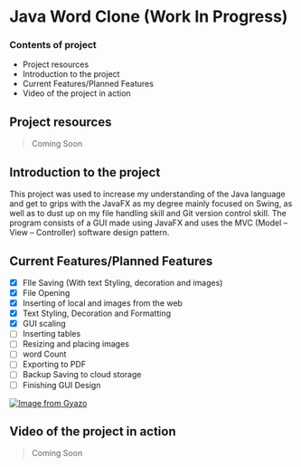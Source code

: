 # Java Word Clone (Work In Progress)


### Contents of project
- Project resources
- Introduction to the project
- Current Features/Planned Features
- Video of the project in action

## Project resources

> Coming Soon

## Introduction to the project
This project was used to increase my understanding of the Java language and get to grips with the JavaFX as my degree mainly focused on Swing, as well as to dust up on my file handling skill and Git version control skill. The program consists of a GUI made using JavaFX and uses the MVC (Model – View – Controller) software design pattern.


## Current Features/Planned Features

 - [x] FIle Saving (With text Styling, decoration and images)
 - [x] File Opening
 - [x] Inserting of local and images from the web
 - [x] Text Styling, Decoration and Formatting
 - [x] GUI scaling
 - [ ] Inserting tables
 - [ ] Resizing and placing images
 - [ ] word Count
 - [ ] Exporting to PDF
 - [ ] Backup Saving to cloud storage
 - [ ] Finishing GUI Design

[![Image from Gyazo](https://i.gyazo.com/3a2b6ce5bbe58e675fc8d2e76c16452d.png)](https://gyazo.com/3a2b6ce5bbe58e675fc8d2e76c16452d)



  ## Video of the project in action

> Coming Soon
